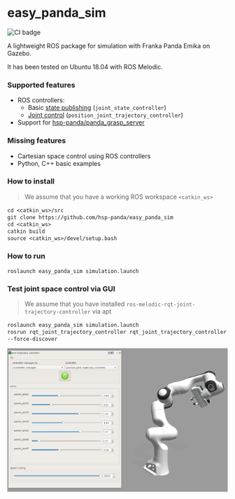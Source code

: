# easy_panda_sim

![CI badge](https://github.com/hsp-panda/easy_panda_sim/workflows/ROS%20CI%20Workflow/badge.svg)

A lightweight ROS package for simulation with Franka Panda Emika on Gazebo.

It has been tested on Ubuntu 18.04 with ROS Melodic.

### Supported features

- ROS controllers:
  - Basic [state publishing](https://github.com/hsp-panda/easy_panda_sim/blob/f7571525ecef6925dda269b56155ef1274a35b61/config/panda_control.yaml#L1) (`joint_state_controller`)
  - [Joint control](https://github.com/hsp-panda/easy_panda_sim/blob/f7571525ecef6925dda269b56155ef1274a35b61/config/panda_control.yaml#L5) (`position_joint_trajectory_controller`)
- Support for [hsp-panda/panda_grasp_server](https://github.com/hsp-panda/panda_grasp_server)


### Missing features

- Cartesian space control using ROS controllers
- Python, C++ basic examples


### How to install

> We assume that you have a working ROS workspace `<catkin_ws>`
```
cd <catkin_ws>/src
git clone https://github.com/hsp-panda/easy_panda_sim
cd <catkin_ws>
catkin build
source <catkin_ws>/devel/setup.bash
```

### How to run

```
roslaunch easy_panda_sim simulation.launch
```

### Test joint space control via GUI

> We assume that you have installed `ros-melodic-rqt-joint-trajectory-controller` via apt

```
roslaunch easy_panda_sim simulation.launch
rosrun rqt_joint_trajectory_controller rqt_joint_trajectory_controller --force-discover
```

<p align="center"><img src="https://github.com/hsp-panda/easy_panda_sim/blob/master/assets/gazebo_rqt.png"/></p>

